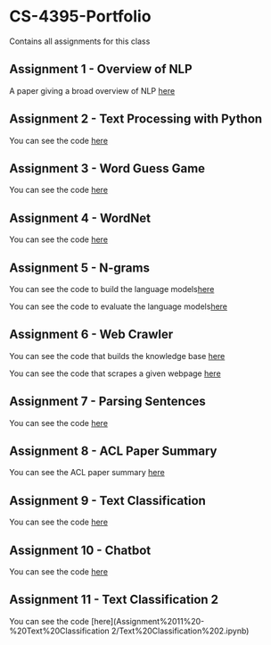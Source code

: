 # CS-4395-Portfolio
 Contains all assignments for this class

## Assignment 1 - Overview of NLP

A paper giving a broad overview of NLP [here](Assignment%201%20-%20Overview%20of%20NLP/Overview%20of%20NLP.pdf)

## Assignment 2 - Text Processing with Python

You can see the code [here](Assignment%202%20-%20Text%20Processing%20with%20Python/Text%20Processing_bvf180000.py)

## Assignment 3 - Word Guess Game

You can see the code [here](Assignment%203%20-%20Word%20Guess%20Game/Word%20Guess%20Game.py)


## Assignment 4 - WordNet

You can see the code [here](Assignment%204%20-%20WordNet/WordNet.ipynb)


## Assignment 5 - N-grams
You can see the code to build the language models[here](Assignment%205%20-%20N-grams/BuildLanguageModels.py)

You can see the code to evaluate the language models[here](Assignment%205%20-%20N-grams/EvaluateLanguageModels.py)


## Assignment 6 - Web Crawler
You can see the code that builds the knowledge base [here](Assignment%206%20-%20Web%20Crawler/CS4395_WebCrawler/BuildKB.py)

You can see the code that scrapes a given webpage [here](Assignment%206%20-%20Web%20Crawler/CS4395_WebCrawler/ScrapeWebpage.py)

## Assignment 7 - Parsing Sentences
You can see the code [here]()


## Assignment 8 - ACL Paper Summary
You can see the ACL paper summary [here](Assignment%208%20-%20ACL%20Paper%20Summary/ACL%20Paper%20Summary.pdf)


## Assignment 9 - Text Classification
You can see the code [here](Assignment%209%20-%20Text%20Classification/TextClassification1.ipynb)


## Assignment 10 - Chatbot
You can see the code [here](Assignment%2010%20-%20Chatbot/CS4395_Chatbot/PokerChatbot.py)


## Assignment 11 - Text Classification 2
You can see the code [here](Assignment%2011%20-%20Text%20Classification 2/Text%20Classification%202.ipynb)

